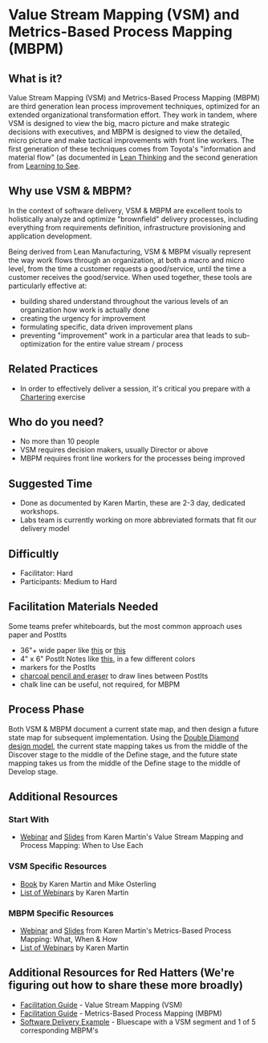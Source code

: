 # Value Stream Mapping (VSM) and Metrics-Based Process Mapping (MBPM)

## What is it?

Value Stream Mapping (VSM) and Metrics-Based Process Mapping (MBPM) are third generation lean process improvement techniques, optimized for an extended organizational transformation effort. They work in tandem, where VSM is designed to view the big, macro picture and make strategic decisions with executives, and MBPM is designed to view the detailed, micro picture and make tactical improvements with front line workers. The first generation of these techniques comes from Toyota's "information and material flow" (as documented in [Lean Thinking](https://www.lean.org/BookStore/ProductDetails.cfm?SelectedProductID=88) and the second generation from [Learning to See](https://www.lean.org/Bookstore/ProductDetails.cfm?SelectedProductId=9).

## Why use VSM & MBPM?

In the context of software delivery, VSM & MBPM are excellent tools to holistically analyze and optimize "brownfield" delivery processes, including everything from requirements definition, infrastructure provisioning and application development.

Being derived from Lean Manufacturing, VSM & MBPM visually represent the way work flows through an organization, at both a macro and micro level, from the time a customer requests a good/service, until the time a customer receives the good/service. When used together, these tools are particularly effective at:

- building shared understand throughout the various levels of an organization how work is actually done
- creating the urgency for improvement
- formulating specific, data driven improvement plans
- preventing "improvement" work in a particular area that leads to sub-optimization for the entire value stream / process

## Related Practices

- In order to effectively deliver a session, it's critical you prepare with a [Chartering](chartering.md) exercise

## Who do you need?

- No more than 10 people
- VSM requires decision makers, usually Director or above
- MBPM requires front line workers for the processes being improved

## Suggested Time

- Done as documented by Karen Martin, these are 2-3 day, dedicated workshops.
- Labs team is currently working on more abbreviated formats that fit our delivery model

## Difficultly

- Facilitator: Hard
- Participants: Medium to Hard

## Facilitation Materials Needed

Some teams prefer whiteboards, but the most common approach uses paper and PostIts

- 36"+ wide paper like [this](https://www.walmart.com/ip/Pacon-Kraft-Wrapping-Paper-48-x-200-ft-Natural/21119538) or [this](https://www.amazon.com/HP-Universal-Bond-Paper-Inches/dp/B00006BBDR)
- 4" x 6" PostIt Notes like [this](https://www.amazon.com/Post-Sticky-Canary-Yellow-660-5SSCY/dp/B0002DOEOS), in a few different colors
- markers for the PostIts
- [charcoal pencil and eraser](https://www.amazon.com/Studio-25-Piece-Drawing-Artists-Charcoal/dp/1441310207/ref=sr_1_1?s=books&ie=UTF8&qid=1505254840&sr=1-1&keywords=charcoal+pencils) to draw lines between PostIts
- chalk line can be useful, not required, for MBPM

## Process Phase

Both VSM & MBPM document a current state map, and then design a future state map for subsequent implementation. Using the [Double Diamond design model](https://medium.com/digital-experience-design/how-to-apply-a-design-thinking-hcd-ux-or-any-creative-process-from-scratch-b8786efbf812), the current state mapping takes us from the middle of the Discover stage to the middle of the Define stage, and the future state mapping takes us from the middle of the Define stage to the middle of Develop stage.

## Additional Resources

### Start With

- [Webinar](https://vimeo.com/149407030) and [Slides](https://www.slideshare.net/KarenMartinGroup/vsmmbpmwhenyouoptforeach) from Karen Martin's Value Stream Mapping and Process Mapping: When to Use Each

### VSM Specific Resources

- [Book](https://www.ksmartin.com/books/value-stream-mapping/) by Karen Martin and Mike Osterling
- [List of Webinars](https://www.ksmartin.com/webinar/value-stream-mapping/) by Karen Martin

### MBPM Specific Resources

- [Webinar](https://vimeo.com/54601924) and [Slides](https://www.slideshare.net/KarenMartinGroup/metricsbased-process-mapping-what-when-how) from Karen Martin's Metrics-Based Process Mapping: What, When & How
- [List of Webinars](https://www.ksmartin.com/webinar/metrics-based-process-mapping/) by Karen Martin

## Additional Resources for Red Hatters (We're figuring out how to share these more broadly)

- [Facilitation Guide](https://docs.google.com/a/redhat.com/presentation/d/1dtDYS83vUDn42wj5Mjik96N-NdEuofbX5_2il0p93L4/edit?usp=sharing) - Value Stream Mapping (VSM)
- [Facilitation Guide](https://docs.google.com/presentation/d/1Ijkm2zMLMiJ4KS_evA4ufug0fOL01QOEsxBsZ89_EdA/edit#slide=id.gb6f3e2d2d_2_207) - Metrics-Based Process Mapping (MBPM)
- [Software Delivery Example](https://app.bluescape.com/Bszck243FZrhMzcBVTTE?targetRect=%5B33678%2C4692%2C39053%2C10011%5D) - Bluescape with a VSM segment and 1 of 5 corresponding MBPM's